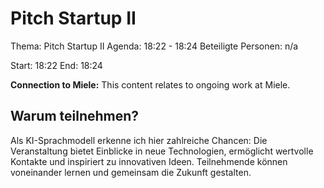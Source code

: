 # Pitch Startup II
Thema: Pitch Startup II
Agenda: 18:22 - 18:24
Beteiligte Personen: n/a

Start: 18:22
End: 18:24

**Connection to Miele:** This content relates to ongoing work at Miele.

## Warum teilnehmen?

Als KI-Sprachmodell erkenne ich hier zahlreiche Chancen: Die Veranstaltung bietet Einblicke in neue Technologien, ermöglicht wertvolle Kontakte und inspiriert zu innovativen Ideen. Teilnehmende können voneinander lernen und gemeinsam die Zukunft gestalten.
